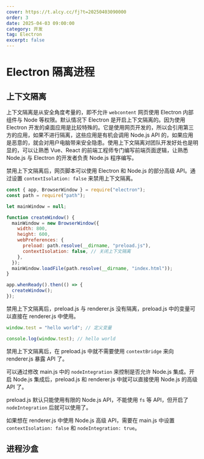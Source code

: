 ```yaml
---
cover: https://t.alcy.cc/fj?t=20250403090000
order: 3
date: 2025-04-03 09:00:00
category: 开发
tag: Electron
excerpt: false
---
```


# Electron 隔离进程

## 上下文隔离

上下文隔离是从安全角度考量的，即不允许 `webcontent` 网页使用 Electron 内部组件与 Node 等权限。默认情况下 Electron 是开启上下文隔离的。因为使用 Electron 开发的桌面应用是比较特殊的。它是使用网页开发的，所以会引用第三方的应用，如果不进行隔离，这些应用是有机会调用 Node.js API 的，如果应用是恶意的，就会对用户电脑带来安全隐患。使用上下文隔离对团队开发好处也是明显的，可以让熟悉 Vue、React 的前端工程师专门编写前端页面逻辑，让熟悉 Node.js 与 Electron 的开发者负责 Node.js 程序编写。

禁用上下文隔离后，网页脚本可以使用 Electron 和 Node.js 的部分高级 API。通过设置 `contextIsolation: false` 来禁用上下文隔离。

```javascript {12} title="main.js"
const { app, BrowserWindow } = require("electron");
const path = require("path");

let mainWindow = null;

function createWindow() {
  mainWindow = new BrowserWindow({
    width: 800,
    height: 600,
    webPreferences: {
      preload: path.resolve(__dirname, "preload.js"),
      contextIsolation: false, // 关闭上下文隔离
    },
  });
  mainWindow.loadFile(path.resolve(__dirname, "index.html"));
}

app.whenReady().then(() => {
  createWindow();
});
```

禁用上下文隔离后，preload.js 与 renderer.js 没有隔离，preload.js 中的变量可以直接在 renderer.js 中使用。

```javascript title="preload.js"
window.test = "hello world"; // 定义变量
```

```javascript title="renderer.js"
console.log(window.test); // hello world
```

禁用上下文隔离后，在 preload.js 中就不需要使用 `contextBridge` 来向 renderer.js 暴露 API 了。

可以通过修改 main.js 中的 `nodeIntegration` 来控制是否允许 Node.js 集成。开启 Node.js 集成后，preload.js 和 renderer.js 中就可以直接使用 Node.js 的高级 API 了。

preload.js 默认只能使用有限的 Node.js API，不能使用 `fs` 等 API，但开启了 `nodeIntegration` 后就可以使用了。

如果想在 renderer.js 中使用 Node.js 高级 API，需要在 main.js 中设置 `contextIsolation: false` 和 `nodeIntegration: true`。

## 进程沙盒

<!-- 当 Electron 中的渲染进程被沙盒化时，它们的行为与常规 Chrome 渲染器一样。一个沙盒化的渲染器不会有 Node.js 环境。在沙盒中，渲染进程只能通过进程间通讯 (inter-process communication，IPC) 委派任务给主进程的方式来执行需权限的任务 (例如：文件系统交互，对系统进行更改或生成子进程)。如果我们想在 preload.js 中使用 Node.js 与 Electron 高级应用，如 `shell`、`fs` 等，可以通过关闭沙盒完成。当然通过开启 `nodeIntegration` 也可以实现该功能，但这会让 renderer.js 也可以使用 Node.js 高级 api，这是不安全的。所以，开启沙盒，可以赋予 preload.js 高级权限，但不影响 renderer.js。

+ Electron 默认是开启沙盒模式的。
+ `nodeIntegration:true` 时会自动开启沙盒。
+ `sandbox: false` 时 preload.js 可以使用 Node.js、Electron 的高级 API，如 `fs` 模块。 -->